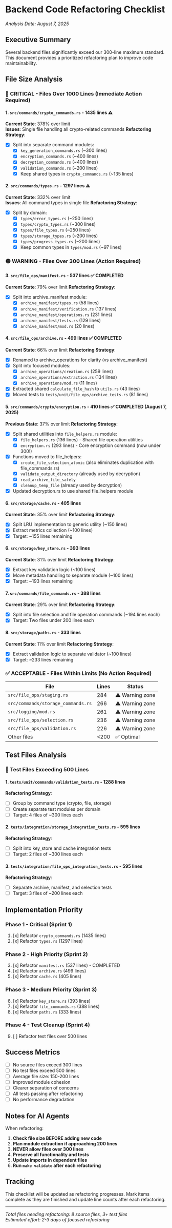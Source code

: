 # Backend Code Refactoring Checklist

_Analysis Date: August 7, 2025_

## Executive Summary

Several backend files significantly exceed our 300-line maximum standard. This document provides a prioritized refactoring plan to improve code maintainability.

## File Size Analysis

### 🔴 CRITICAL - Files Over 1000 Lines (Immediate Action Required)

#### 1. `src/commands/crypto_commands.rs` - **1435 lines** ⚠️

**Current State**: 378% over limit  
**Issues**: Single file handling all crypto-related commands
**Refactoring Strategy**:

- [x] Split into separate command modules:
  - [x] `key_generation_commands.rs` (~300 lines)
  - [x] `encryption_commands.rs` (~400 lines)
  - [x] `decryption_commands.rs` (~400 lines)
  - [x] `validation_commands.rs` (~200 lines)
  - [x] Keep shared types in `crypto_commands.rs` (~135 lines)

#### 2. `src/commands/types.rs` - **1297 lines** ⚠️

**Current State**: 332% over limit  
**Issues**: All command types in single file
**Refactoring Strategy**:

- [x] Split by domain:
  - [x] `types/error_types.rs` (~250 lines)
  - [x] `types/crypto_types.rs` (~300 lines)
  - [x] `types/file_types.rs` (~250 lines)
  - [x] `types/storage_types.rs` (~200 lines)
  - [x] `types/progress_types.rs` (~200 lines)
  - [x] Keep common types in `types/mod.rs` (~97 lines)

### 🟡 WARNING - Files Over 300 Lines (Action Required)

#### 3. `src/file_ops/manifest.rs` - **537 lines** ✅ COMPLETED

**Current State**: 79% over limit
**Refactoring Strategy**:

- [x] Split into archive_manifest module:
  - [x] `archive_manifest/types.rs` (58 lines)
  - [x] `archive_manifest/verification.rs` (137 lines)
  - [x] `archive_manifest/operations.rs` (231 lines)
  - [x] `archive_manifest/tests.rs` (129 lines)
  - [x] `archive_manifest/mod.rs` (20 lines)

#### 4. `src/file_ops/archive.rs` - **499 lines** ✅ COMPLETED

**Current State**: 66% over limit
**Refactoring Strategy**:

- [x] Renamed to archive_operations for clarity (vs archive_manifest)
- [x] Split into focused modules:
  - [x] `archive_operations/creation.rs` (259 lines)
  - [x] `archive_operations/extraction.rs` (134 lines)
  - [x] `archive_operations/mod.rs` (11 lines)
- [x] Extracted shared `calculate_file_hash` to `utils.rs` (43 lines)
- [x] Moved tests to `tests/unit/file_ops/archive_tests.rs` (81 lines)

#### 5. `src/commands/crypto/encryption.rs` - **410 lines** ✅ COMPLETED (August 7, 2025)

**Previous State**: 37% over limit
**Refactoring Strategy**:

- [x] Split shared utilities into `file_helpers.rs` module:
  - [x] `file_helpers.rs` (136 lines) - Shared file operation utilities
  - [x] `encryption.rs` (293 lines) - Core encryption command (now under 300!)
- [x] Functions moved to file_helpers:
  - [x] `create_file_selection_atomic` (also eliminates duplication with file_commands.rs)
  - [x] `validate_output_directory` (already used by decryption)
  - [x] `read_archive_file_safely`
  - [x] `cleanup_temp_file` (already used by decryption)
- [x] Updated decryption.rs to use shared file_helpers module

#### 6. `src/storage/cache.rs` - **405 lines**

**Current State**: 35% over limit
**Refactoring Strategy**:

- [x] Split LRU implementation to generic utility (~150 lines)
- [x] Extract metrics collection (~100 lines)
- [x] Target: ~155 lines remaining

#### 6. `src/storage/key_store.rs` - **393 lines**

**Current State**: 31% over limit
**Refactoring Strategy**:

- [x] Extract key validation logic (~100 lines)
- [x] Move metadata handling to separate module (~100 lines)
- [x] Target: ~193 lines remaining

#### 7. `src/commands/file_commands.rs` - **388 lines**

**Current State**: 29% over limit
**Refactoring Strategy**:

- [x] Split into file selection and file operation commands (~194 lines each)
- [x] Target: Two files under 200 lines each

#### 8. `src/storage/paths.rs` - **333 lines**

**Current State**: 11% over limit
**Refactoring Strategy**:

- [x] Extract validation logic to separate validator (~100 lines)
- [x] Target: ~233 lines remaining

### ✅ ACCEPTABLE - Files Within Limits (No Action Required)

| File                               | Lines | Status          |
| ---------------------------------- | ----- | --------------- |
| `src/file_ops/staging.rs`          | 284   | ⚠️ Warning zone |
| `src/commands/storage_commands.rs` | 266   | ⚠️ Warning zone |
| `src/logging/mod.rs`               | 261   | ⚠️ Warning zone |
| `src/file_ops/selection.rs`        | 236   | ⚠️ Warning zone |
| `src/file_ops/validation.rs`       | 226   | ⚠️ Warning zone |
| Other files                        | <200  | ✅ Optimal      |

## Test Files Analysis

### 🔴 Test Files Exceeding 500 Lines

#### 1. `tests/unit/commands/validation_tests.rs` - **1288 lines**

**Refactoring Strategy**:

- [ ] Group by command type (crypto, file, storage)
- [ ] Create separate test modules per domain
- [ ] Target: 4 files of ~300 lines each

#### 2. `tests/integration/storage_integration_tests.rs` - **595 lines**

**Refactoring Strategy**:

- [ ] Split into key_store and cache integration tests
- [ ] Target: 2 files of ~300 lines each

#### 3. `tests/integration/file_ops_integration_tests.rs` - **595 lines**

**Refactoring Strategy**:

- [ ] Separate archive, manifest, and selection tests
- [ ] Target: 3 files of ~200 lines each

## Implementation Priority

### Phase 1 - Critical (Sprint 1)

1. [x] Refactor `crypto_commands.rs` (1435 lines)
2. [x] Refactor `types.rs` (1297 lines)

### Phase 2 - High Priority (Sprint 2)

3. [x] Refactor `manifest.rs` (537 lines) - COMPLETED
4. [x] Refactor `archive.rs` (499 lines)
5. [x] Refactor `cache.rs` (405 lines)

### Phase 3 - Medium Priority (Sprint 3)

6. [x] Refactor `key_store.rs` (393 lines)
7. [x] Refactor `file_commands.rs` (388 lines)
8. [x] Refactor `paths.rs` (333 lines)

### Phase 4 - Test Cleanup (Sprint 4)

9. [ ] Refactor test files over 500 lines

## Success Metrics

- [ ] No source files exceed 300 lines
- [ ] No test files exceed 500 lines
- [ ] Average file size: 150-200 lines
- [ ] Improved module cohesion
- [ ] Clearer separation of concerns
- [ ] All tests passing after refactoring
- [ ] No performance degradation

## Notes for AI Agents

When refactoring:

1. **Check file size BEFORE adding new code**
2. **Plan module extraction if approaching 200 lines**
3. **NEVER allow files over 300 lines**
4. **Preserve all functionality and tests**
5. **Update imports in dependent files**
6. **Run `make validate` after each refactoring**

## Tracking

This checklist will be updated as refactoring progresses. Mark items complete as they are finished and update line counts after each refactoring.

---

_Total files needing refactoring: 8 source files, 3+ test files_  
_Estimated effort: 2-3 days of focused refactoring_
